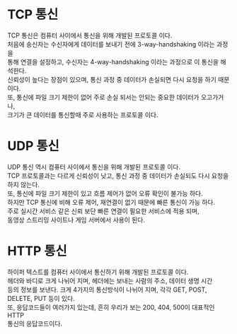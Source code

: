 # TCP 통신
TCP 통신은 컴퓨터 사이에서 통신을 위해 개발된 프로토콜 이다.   
처음에 송신자는 수신자에게 데이터를 보내기 전에 3-way-handshaking 이라는 과정을   
통해 연결을 설정하고, 수신자는 4-way-handshaking 이라는 과정으로 이 통신을 해석한다.   
신뢰성이 높다는 장점이 있으며, 통신 과정 중 데이터가 손실되면 다시 요청을 하기 때문이다.   
또, 통신에 파일 크기 제한이 없어 주로 손실 되서는 안되는 중요한 데이터가 오고가거나,   
크기가 큰 데이터를 통신할때 주로 사용하는 프로토콜 이다.   

# UDP 통신
UDP 통신 역시 컴퓨터 사이에서 통신을 위해 개발된 프로토콜 이다.   
TCP 프로토콜과는 다르게 신뢰성이 낮고, 통신 과정 중 데이터가 손실되도 다시 요청을 하지 않는다.   
또, 통신에 파일 크기 제한이 있고 흐름 제어가 없어 오류 확인이 불가능 하다.   
하지만 TCP 통신에 비해 오류 제어, 재연결이 없기 때문에 빠른 통신이 가능 하다.   
주로 실시간 서비스 같은 신뢰 보단 빠른 연결이 필요한 서비스에 적용 되며,   
동영상 스트리밍 사이트나 게임 서버에서 사용이 된다.

# HTTP 통신
하이퍼 텍스트를 컴퓨터 사이에서 통신하기 위해 개발된 프로토콜 이다.   
헤더와 바디로 크게 나뉘어 지며, 헤더에는 보내는 사람의 주소, 데이터 생명 시간   
등의 정보를 보낸다. 크게 4가지의 통신방식이 나뉘어 지며, 각각 GET, POST,   
DELETE, PUT 등이 있다.   
또, 응답코드들이 여러가지 있는데, 흔히 우리가 보는 200, 404, 500이 대표적인 HTTP   
통신의 응답코드이다.